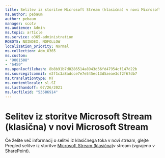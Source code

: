 ```yaml
---
title: Selitev iz storitve Microsoft Stream (klasična) v novi Microsoft Stream
ms.author: pebaum
author: pebaum
manager: scotv
ms.audience: Admin
ms.topic: article
ms.service: o365-administration
ROBOTS: NOINDEX, NOFOLLOW
localization_priority: Normal
ms.collection: Adm_O365
ms.custom:
- "9001508"
- "6450"
ms.openlocfilehash: 8b8b91b7d0286514a8943d56fd47954cf147d22b
ms.sourcegitcommit: e2f1c3a8adcce7e7e545ec13d5aeae3cf2f67db7
ms.translationtype: MT
ms.contentlocale: sl-SI
ms.lasthandoff: 07/26/2021
ms.locfileid: "53586914"
---
```

# <a name="migrate-from-microsoft-stream-classic-to-the-new-microsoft-stream"></a>Selitev iz storitve Microsoft Stream (klasična) v novi Microsoft Stream

Če želite več informacij o selitvi iz klasičnega toka v novi stream, glejte Pregled selitve iz storitve [Microsoft Stream (klasična)](/stream/streamnew/stream-classic-to-new-migration-overview)v stream (vgrajeno v SharePoint).